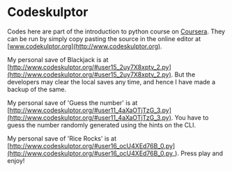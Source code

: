 # Codeskulptor

Codes here are part of the introduction to python course on [Coursera](http://www.coursera.org). They can be run by simply copy pasting the source in the online editor at [www.codekulptor.org](http://www.codeskulptor.org).

My personal save of Blackjack is at [http://www.codeskulptor.org/#user15_2uy7X8xptv_2.py](http://www.codeskulptor.org/#user15_2uy7X8xptv_2.py). But the developers may clear the local saves any time, and hence I have made a backup of the same.

My personal save of 'Guess the number' is at [http://www.codeskulptor.org/#user11_4aXaOTjTzG_3.py](http://www.codeskulptor.org/#user11_4aXaOTjTzG_3.py). You have to guess the number randomly generated using the hints on the CLI.

My personal save of 'Rice Rocks' is at [http://www.codeskulptor.org/#user16_ocU4XEd76B_0.py](http://www.codeskulptor.org/#user16_ocU4XEd76B_0.py_). Press play and enjoy!
